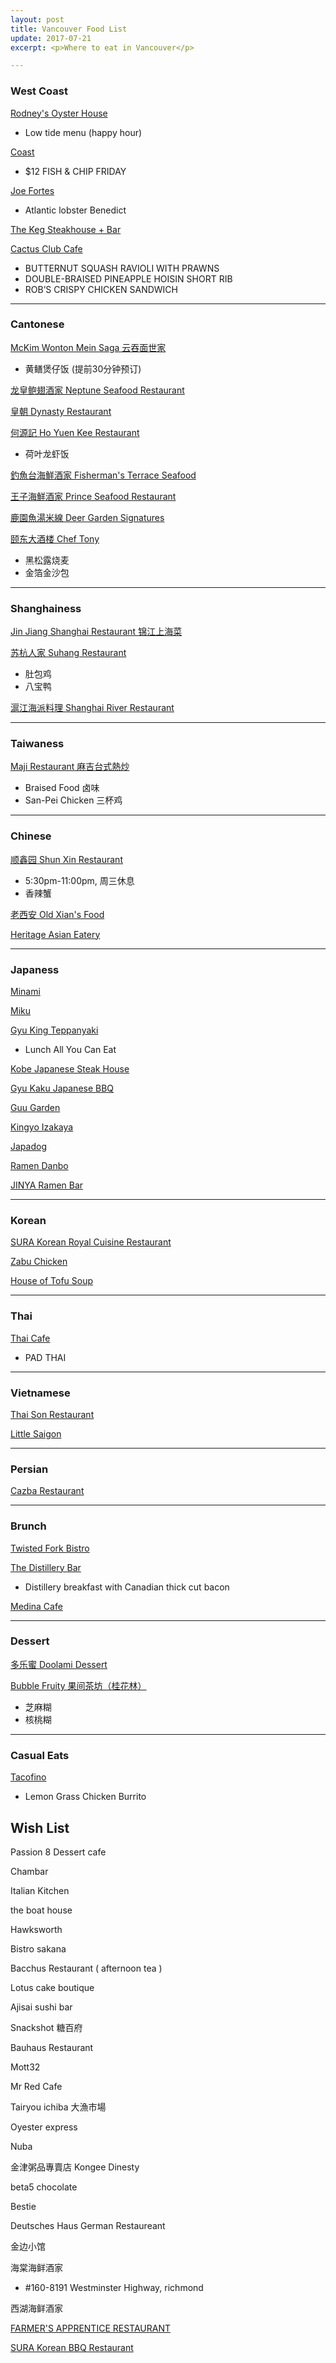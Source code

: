 ```yaml
---
layout: post
title: Vancouver Food List
update: 2017-07-21
excerpt: <p>Where to eat in Vancouver</p>

---
```


### West Coast
[Rodney's Oyster House](http://rohvan.com/)

- Low tide menu (happy hour)

[Coast](http://www.glowbalgroup.com/coast/)

- $12 FISH & CHIP FRIDAY

[Joe Fortes](http://www.joefortes.ca/)

- Atlantic lobster Benedict

[The Keg Steakhouse + Bar](https://www.kegsteakhouse.com/)

[Cactus Club Cafe](www.cactusclubcafe.com/)

- BUTTERNUT SQUASH RAVIOLI WITH PRAWNS
- DOUBLE-BRAISED PINEAPPLE HOISIN SHORT RIB
- ROB’S CRISPY CHICKEN SANDWICH

---

### Cantonese
[McKim Wonton Mein Saga 云吞面世家](https://www.yelp.ca/biz/mckims-wonton-mein-saga-vancouver)

- 黄鳝煲仔饭 (提前30分钟预订)

[龙皇鲍翅酒家 Neptune Seafood Restaurant](http://neptune-restaurant.ca)

[皇朝 Dynasty Restaurant](http://dynasty-restaurant.ca)

[何源記 Ho Yuen Kee Restaurant](https://www.yelp.ca/biz/ho-yuen-kee-vancouver)

- 荷叶龙虾饭

[釣魚台海鮮酒家 Fisherman's Terrace Seafood](https://www.yelp.ca/biz/fishermans-terrace-seafood-restaurant-richmond)

[王子海鮮酒家 Prince Seafood Restaurant](https://www.yelp.ca/biz/prince-seafood-restaurant-vancouver)

[鹿園魚湯米線 Deer Garden Signatures](http://deergarden.ca/)

[颐东大酒楼 Chef Tony](http://cheftonycanada.com/)

- 黑松露烧麦
- 金箔金沙包 

---

### Shanghainess
[Jin Jiang Shanghai Restaurant 锦江上海菜](https://www.yelp.ca/biz/jin-jiang-shanghai-restaurant-burnaby)

[苏杭人家 Suhang Restaurant](http://www.suhang.ca/)

- 肚包鸡
- 八宝鸭

[滬江海派料理 Shanghai River Restaurant](https://www.yelp.ca/biz/shanghai-river-richmond)

---

### Taiwaness
[Maji Restaurant 麻吉台式熱炒](http://www.majirestaurant.ca/)

- Braised Food 卤味 
- San-Pei Chicken 三杯鸡

---

### Chinese
[顺鑫园 Shun Xin Restaurant](https://www.yelp.ca/biz/shun-xin-restaurant-richmond)

- 5:30pm-11:00pm, 周三休息
- 香辣蟹

[老西安 Old Xian's Food](http://www.oldxiansfood.com/)

[Heritage Asian Eatery](http://www.eatheritage.ca/)

---

### Japaness
[Minami](http://minamirestaurant.com)

[Miku](https://mikurestaurant.com/)

[Gyu King Teppanyaki](http://www.gyukingteppanyaki.com/ch/index.php)

- Lunch All You Can Eat

[Kobe Japanese Steak House](http://www.koberestaurant.com/)

[Gyu Kaku Japanese BBQ](http://www.gyu-kaku.com)

[Guu Garden](https://guu-izakaya.com/menu/#Garden)

[Kingyo Izakaya](http://www.kingyo-izakaya.ca/)

[Japadog](http://www.japadog.com/)

[Ramen Danbo](http://ramendanbo.com/)

[JINYA Ramen Bar](http://jinya-ramenbar.com/)

---

### Korean
[SURA Korean Royal Cuisine Restaurant](http://www.surakoreancuisine.com/#robson)

[Zabu Chicken](http://www.zabuchicken.com/index_01.html)

[House of Tofu Soup](https://www.yelp.ca/biz/house-of-tofu-soup-burnaby)

---

### Thai
[Thai Cafe](http://www.thaicafe.ca/)

- PAD THAI

---

### Vietnamese
[Thai Son Restaurant](http://www.thaison.ca/)

[Little Saigon](http://www.littlesaigon.ca/)

---

### Persian
[Cazba Restaurant](http://www.cazbarestaurant.com/)

---

### Brunch
[Twisted Fork Bistro](http://twistedforkbistro.ca/)

[The Distillery Bar](http://www.mjg.ca/distillery-bar-and-kitchen/)

- Distillery breakfast with Canadian thick cut bacon

[Medina Cafe](http://www.medinacafe.com/)

---

### Dessert

[多乐蜜 Doolami Dessert](https://www.yelp.ca/biz/doolami-dessert-vancouver)

[Bubble Fruity 果间茶坊（桂花林）](https://www.yelp.ca/biz/bubble-fruity-richmond)

- 芝麻糊
- 核桃糊

---

### Casual Eats

[Tacofino](https://www.tacofino.com/)

- Lemon Grass Chicken Burrito


## Wish List

Passion 8 Dessert cafe

Chambar

Italian Kitchen

the boat house

Hawksworth

Bistro sakana

Bacchus Restaurant ( afternoon tea )

Lotus cake boutique

Ajisai sushi bar

Snackshot 糖百府

Bauhaus Restaurant

Mott32

Mr Red Cafe

Tairyou ichiba 大漁市場

Oyester express 

Nuba

金津粥品專賣店 Kongee Dinesty

beta5 chocolate

Bestie

Deutsches Haus German Restaureant

金边小馆

海棠海鲜酒家

- #160-8191 Westminster Highway, richmond

西湖海鲜酒家

[FARMER'S APPRENTICE RESTAURANT](http://www.farmersapprentice.ca)

[SURA Korean BBQ Restaurant](http://www.sura-koreanbbq.com/#richmond)

